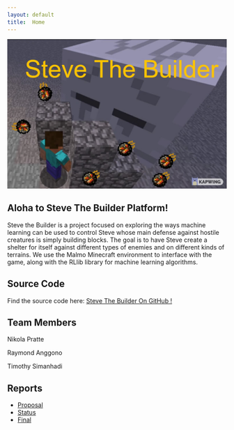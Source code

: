 ```yaml
---
layout: default
title:  Home
---
```


<div style=" display=flex; justify-content: center;">
  <img src="./images/shelter1.jpeg" alt="steve-the-builder" width = "550"/>
</div>

## Aloha to Steve The Builder Platform!
Steve the Builder is a project focused on exploring the ways machine learning can be used to control Steve whose main defense against hostile creatures is simply building blocks. The goal is to have Steve create a shelter for itself against different types of enemies and on different kinds of terrains. We use the Malmo Minecraft environment to interface with the game, along with the RLlib library for machine learning algorithms.

## Source Code
Find the source code here: [Steve The Builder On GitHub !](https://github.com/Timmichi/Steve-The-Builder)

## Team Members

Nikola Pratte

Raymond Anggono

Timothy Simanhadi

## Reports

- [Proposal](proposal.html)
- [Status](status.html)
- [Final](final.html)

[quickref]: https://github.com/mundimark/quickrefs/blob/master/HTML.md
